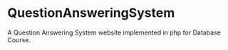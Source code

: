 # QuestionAnsweringSystem
A Question Answering System website implemented in php for Database Course.
